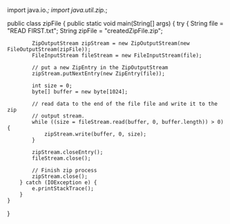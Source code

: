 
import java.io.*;
import java.util.zip.*;


public class zipFile {
	public static void main(String[] args) {
		try {
			String file = "READ FIRST.txt";
			String zipFile = "createdZipFile.zip";

			ZipOutputStream zipStream = new ZipOutputStream(new FileOutputStream(zipFile));
			FileInputStream fileStream = new FileInputStream(file);

			// put a new ZipEntry in the ZipOutputStream
			zipStream.putNextEntry(new ZipEntry(file));

			int size = 0;
			byte[] buffer = new byte[1024];

			// read data to the end of the file file and write it to the zip
			// output stream.
			while ((size = fileStream.read(buffer, 0, buffer.length)) > 0) {
				zipStream.write(buffer, 0, size);
			}

			zipStream.closeEntry();
			fileStream.close();

			// Finish zip process
			zipStream.close();
		} catch (IOException e) {
			e.printStackTrace();
		}
	}
}
